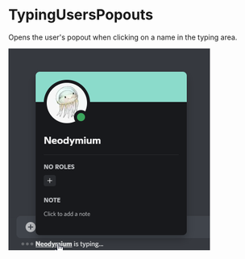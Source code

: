 # TypingUsersPopouts
Opens the user's popout when clicking on a name in the typing area.

![preview](./assets/preview.png)